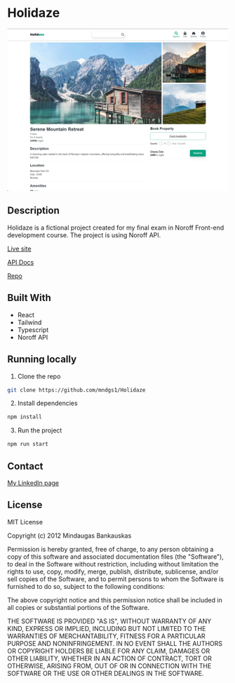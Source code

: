 # Holidaze

![image](./public/assets/Images/Holidaze.png)

## Description

Holidaze is a fictional project created for my final exam in
Noroff Front-end development course. The project is using
Noroff API.

[Live site](https://holidaze-eight.vercel.app/holidaze/properties)

[API Docs](https://docs.noroff.dev/docs/v1)

[Repo](https://github.com/mndgs1/Holidaze)

## Built With

-   React
-   Tailwind
-   Typescript
-   Noroff API

## Running locally

1. Clone the repo

```bash
git clone https://github.com/mndgs1/Holidaze
```

2. Install dependencies

```bash
npm install
```

3. Run the project

```bash
npm run start
```

## Contact

[My LinkedIn page](https://www.linkedin.com/in/mindaugas-bankauskas-37445a144/)

## License

MIT License

Copyright (c) 2012 Mindaugas Bankauskas

Permission is hereby granted, free of charge, to any person obtaining a copy
of this software and associated documentation files (the "Software"), to deal
in the Software without restriction, including without limitation the rights
to use, copy, modify, merge, publish, distribute, sublicense, and/or sell
copies of the Software, and to permit persons to whom the Software is
furnished to do so, subject to the following conditions:

The above copyright notice and this permission notice shall be included in all
copies or substantial portions of the Software.

THE SOFTWARE IS PROVIDED "AS IS", WITHOUT WARRANTY OF ANY KIND, EXPRESS OR
IMPLIED, INCLUDING BUT NOT LIMITED TO THE WARRANTIES OF MERCHANTABILITY,
FITNESS FOR A PARTICULAR PURPOSE AND NONINFRINGEMENT. IN NO EVENT SHALL THE
AUTHORS OR COPYRIGHT HOLDERS BE LIABLE FOR ANY CLAIM, DAMAGES OR OTHER
LIABILITY, WHETHER IN AN ACTION OF CONTRACT, TORT OR OTHERWISE, ARISING FROM,
OUT OF OR IN CONNECTION WITH THE SOFTWARE OR THE USE OR OTHER DEALINGS IN THE
SOFTWARE.
